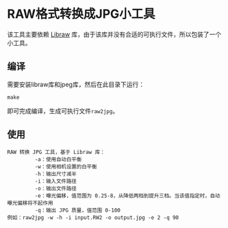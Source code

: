 # RAW格式转换成JPG小工具

该工具主要依赖 [Libraw](https://www.libraw.org/) 库，由于该库并没有合适的可执行文件，所以包装了一个小工具。

## 编译
需要安装libraw库和jpeg库，然后在此目录下运行：
```
make
```
即可完成编译，生成可执行文件`raw2jpg`。

## 使用
```
RAW 转换 JPG 工具，基于 Libraw 库：
         -a：使用自动白平衡
         -w：使用相机设置的白平衡
         -h：输出尺寸减半
         -i：输入文件路径
         -o：输出文件路径
         -e：曝光偏移，值范围为 0.25-8，从降低两档到提升三档。当该值指定时，自动曝光偏移将不起作用
         -q：输出 JPG 质量，值范围 0-100
例如：raw2jpg -w -h -i input.RW2 -o output.jpg -e 2 -q 90
```